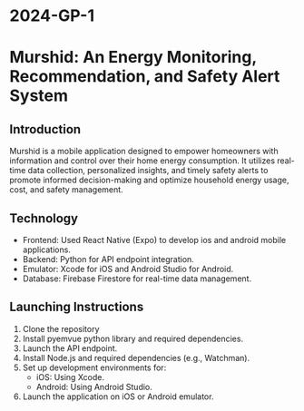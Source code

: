 # 2024-GP-1
# Murshid: An Energy Monitoring, Recommendation, and Safety Alert System

## Introduction

Murshid is a mobile application designed to empower homeowners with information and control over their home energy consumption. It utilizes real-time data collection, personalized insights, and timely safety alerts to promote informed decision-making and optimize household energy usage, cost, and safety management.


## Technology 

- Frontend: Used React Native (Expo) to develop ios and android mobile applications. 
- Backend: Python for API endpoint integration.
- Emulator: Xcode for iOS and Android Studio for Android.
- Database: Firebase Firestore for real-time data management.


## Launching Instructions

1. Clone the repository
2. Install pyemvue python library and required dependencies.
3. Launch the API endpoint. 
4. Install Node.js and required dependencies (e.g., Watchman).
5. Set up development environments for:
   - iOS: Using Xcode.
   - Android: Using Android Studio.
6. Launch the application on iOS or Android emulator.
